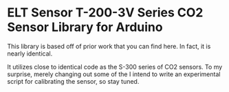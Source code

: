 # ELT Sensor T-200-3V Series CO2 Sensor Library for Arduino

This library is based off of prior work that you can find here. In fact, it is nearly identical.

It utilizes close to identical code as the S-300 series of CO2 sensors. To my surprise, merely changing out some of the  I intend to write an experimental script for calibrating the sensor, so stay tuned.
